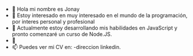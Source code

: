 - 👋 Hola mi nombre es Jonay
- 👀 Estoy interesado en muy interesado en el mundo de la programación, por interes personal y profesional
- 🌱 Actualmente estoy desarrollando mis habilidades en JavaScript y pronto comenzaré un curso de Node.JS.
- 💞️ 
- 📫 Puedes ver mi CV en: -direccion linkedin. 

